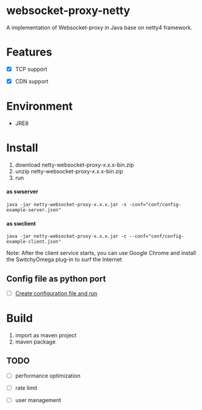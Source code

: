 # websocket-proxy-netty
A  implementation of Websocket-proxy in Java base on netty4 framework.

# Features

- [x] TCP support
- [x] CDN support


# Environment
* JRE8

# Install
1. download netty-websocket-proxy-x.x.x-bin.zip
2. unzip netty-websocket-proxy-x.x.x-bin.zip
3. run
#### as swserver
```
java -jar netty-websocket-proxy-x.x.x.jar -s -conf="conf/config-example-server.json"
```
#### as swclient
```
java -jar netty-websocket-proxy-x.x.x.jar -c --conf="conf/config-example-client.json"
```
  Note: After the client service starts, you can use Google Chrome and install the SwitchyOmega plug-in to surf the Internet
## Config file as python port
* [ ] [Create configuration file and run](none)

# Build
1. import as maven project
2. maven package

## TODO
* [ ] performance optimization
* [ ] rate limit
* [ ] user management


